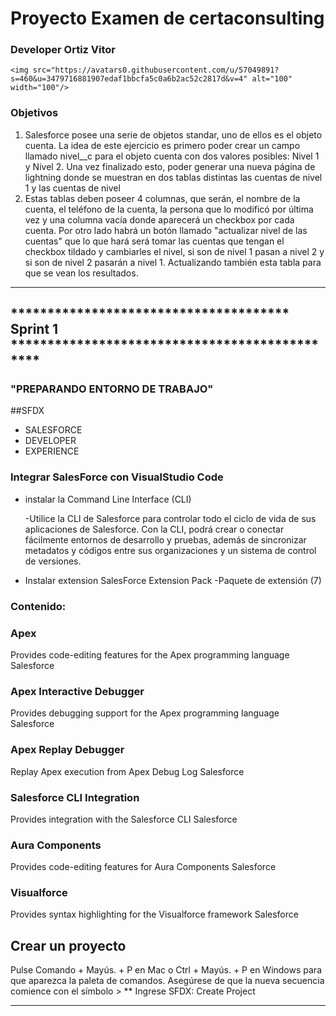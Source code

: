 # Proyecto Examen de certaconsulting

 ### Developer Ortiz Vitor
    <img src="https://avatars0.githubusercontent.com/u/57049891?s=460&u=3479716881907edaf1bbcfa5c0a6b2ac52c2817d&v=4" alt="100" width="100"/>

### Objetivos

1. Salesforce posee una serie de objetos standar, uno de ellos es el objeto cuenta. La idea de este ejercicio es primero poder crear un campo llamado 
nivel__c para el objeto cuenta con dos valores posibles: Nivel 1 y Nivel 2.
Una vez finalizado esto, poder generar una nueva página de lightning donde se muestran en dos tablas distintas las cuentas de nivel 1 y las cuentas de nivel 
2. Estas tablas deben poseer 4 columnas, que serán, el nombre de la cuenta, el teléfono de la cuenta, la persona que lo modificó por última vez y una columna 
vacía donde aparecerá un checkbox por cada cuenta.
Por otro lado habrá un botón llamado "actualizar nivel de las cuentas" que lo que hará será tomar las cuentas que tengan el checkbox tildado y cambiarles el 
nivel, si son de nivel 1 pasan a nivel 2 y si son de nivel 2 pasarán a nivel 1.
Actualizando también esta tabla para que se vean los resultados.

___

## ************************************** Sprint 1 **********************************************

### "PREPARANDO ENTORNO DE TRABAJO"

##SFDX

* SALESFORCE
* DEVELOPER
* EXPERIENCE


### Integrar SalesForce con VisualStudio Code


* instalar la Command Line Interface (CLI)

    -Utilice la CLI de Salesforce para controlar todo el ciclo de vida de sus 
    aplicaciones de Salesforce. Con la CLI, podrá crear o conectar fácilmente 
    entornos de desarrollo y pruebas, además de sincronizar metadatos y códigos 
    entre sus organizaciones y un sistema de control de versiones.

* Instalar extension SalesForce Extension Pack 
	-Paquete de extensión (7)
### Contenido:
### Apex
Provides code-editing features for the Apex programming language
Salesforce

### Apex Interactive Debugger
Provides debugging support for the Apex programming language
Salesforce

### Apex Replay Debugger
Replay Apex execution from Apex Debug Log
Salesforce

### Salesforce CLI Integration
Provides integration with the Salesforce CLI
Salesforce

### Aura Components
Provides code-editing features for Aura Components
Salesforce

### Visualforce
Provides syntax highlighting for the Visualforce framework
Salesforce


## Crear un proyecto

Pulse Comando + Mayús. + P en Mac o Ctrl + Mayús. + P en Windows para que 
aparezca la paleta de comandos.
Asegúrese de que la nueva secuencia comience con el símbolo >
** Ingrese SFDX: Create Project

___
